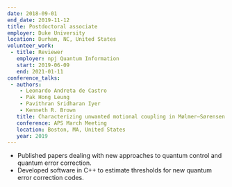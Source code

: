 ```yaml
---
date: 2018-09-01
end_date: 2019-11-12
title: Postdoctoral associate
employer: Duke University
location: Durham, NC, United States
volunteer_work:
 - title: Reviewer
   employer: npj Quantum Information
   start: 2019-06-09
   end: 2021-01-11
conference_talks:
 - authors:
    - Leonardo Andreta de Castro
    - Pak Hong Leung
    - Pavithran Sridharan Iyer
    - Kenneth R. Brown
   title: Characterizing unwanted motional coupling in Mølmer–Sørensen gates
   conference: APS March Meeting
   location: Boston, MA, United States
   year: 2019
---
```

 - Published papers dealing with new approaches to quantum control and quantum error correction.
 - Developed software in C++ to estimate thresholds for new quantum error correction codes.
